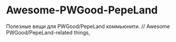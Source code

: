 # Awesome-PWGood-PepeLand
Полезные вещи для PWGood/PepeLand коммьюнити.  // Awesome PWGood/PepeLand-related things, 
